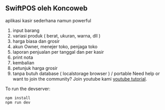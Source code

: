 ## SwiftPOS oleh Koncoweb

aplikasi kasir sederhana namun powerful
1. input barang
2. variasi produk ( berat, ukuran, warna, dll )
3. harga biasa dan grosir
4. akun Owner, menejer toko, penjaga toko
5. laporan penjualan per tanggal dan per kasir
6. print nota
7. kembalian
8. petunjuk harga grosir
9. tanpa butuh database ( localstorage browser ) / portable
Need help or want to join the community? Join youtube kami [youtube tutorial]([https://discord.gg/shDEGBSe2d](https://www.youtube.com/@mohmbilly)).

To run the devserver:
```
npm install
npm run dev
```
